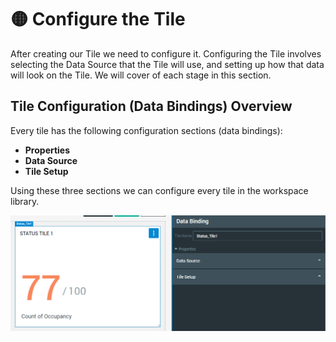 # 🟡 Configure the Tile

After creating our Tile we need to configure it. Configuring the Tile involves selecting the Data Source that the Tile will use, and setting up how that data will look on the Tile. We will cover of each stage in this section.

## Tile Configuration (Data Bindings) Overview

Every tile has the following configuration sections (data bindings):

* **Properties**
* **Data Source**
* **Tile Setup**

Using these three sections we can configure every tile in the workspace library.

![](<../../.gitbook/assets/image (37).png>)

###
